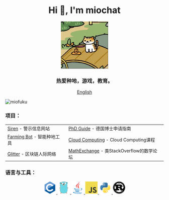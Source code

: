 
<h1 align="center">Hi 👋, I'm miochat</h1>
 <p align="center">
        <a><img src="cat.gif" width="150"/></a>
    </p>
<h3 align="center">热爱种地，游戏，教育。</h3>

<p align="center">
        <a href="https://github.com/miofuku/miofuku/blob/main/README.md"><span>English</span></a>
</p>

<p align="left"> <img src="https://komarev.com/ghpvc/?username=miofuku&label=Profile%20views&color=0e75b6&style=flat" alt="miofuku" /> </p>

<h3 align="left">项目：</h3>
    <table align="center">
        <tr>
            <td><a href="https://github.com/miofuku/siren">Siren</a> - 警示信息网站</td>
            <td><a href="https://github.com/miofuku/phd-guide">PhD Guide</a> - 德国博士申请指南</td>
        </tr>
        <tr>
            <td><a href="https://github.com/miofuku/farming-bot">Farming Bot</a> - 智能种地工具</td>
            <td><a href="https://github.com/miofuku/cloudcomputing">Cloud Computing</a> - Cloud Computing课程</td>
        </tr>
        <tr>
            <td><a href="https://github.com/miofuku/glitter">Glitter</a> - 区块链人际网络</td>
            <td><a href="https://github.com/miofuku/math-exchange">MathExchange</a> - 类StackOverflow的数学论坛</td>
        </tr>
    </table>


<h3 align="left">语言与工具：</h3>
<p align="center"> <a href="https://www.cprogramming.com/" target="_blank" rel="noreferrer"> <img src="https://raw.githubusercontent.com/devicons/devicon/master/icons/c/c-original.svg" alt="c" width="40" height="40"/> </a> <a href="https://golang.org" target="_blank" rel="noreferrer"> <img src="https://raw.githubusercontent.com/devicons/devicon/master/icons/go/go-original.svg" alt="go" width="40" height="40"/> </a> <a href="https://www.java.com" target="_blank" rel="noreferrer"> <img src="https://raw.githubusercontent.com/devicons/devicon/master/icons/java/java-original.svg" alt="java" width="40" height="40"/> </a> <a href="https://developer.mozilla.org/en-US/docs/Web/JavaScript" target="_blank" rel="noreferrer"> <img src="https://raw.githubusercontent.com/devicons/devicon/master/icons/javascript/javascript-original.svg" alt="javascript" width="40" height="40"/> </a> <a href="https://www.python.org" target="_blank" rel="noreferrer"> <img src="https://raw.githubusercontent.com/devicons/devicon/master/icons/python/python-original.svg" alt="python" width="40" height="40"/> </a> <a href="https://www.rust-lang.org" target="_blank" rel="noreferrer"> <img src="https://raw.githubusercontent.com/devicons/devicon/master/icons/rust/rust-original.svg" alt="rust" width="40" height="40"/> </a> </p>
